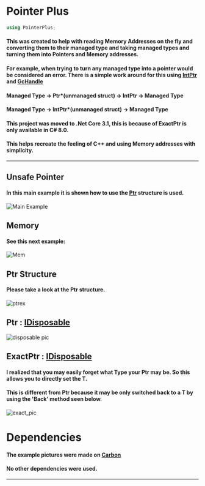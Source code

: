# Pointer Plus

```csharp
using PointerPlus;
```

#### This was created to help with reading Memory Addresses on the fly and converting them to their managed type and taking managed types and turning them into Pointers and Memory addresses.

#### For example, when trying to turn any managed type into a pointer would be considered an error. There is a simple work around for this using [IntPtr](https://docs.microsoft.com/en-us/dotnet/api/system.intptr?view=net-5.0) and [GcHandle](https://docs.microsoft.com/en-us/dotnet/api/system.runtime.interopservices.gchandle?view=net-5.0)

#### Managed Type -> Ptr*(unmanaged struct) -> IntPtr -> Managed Type 
#### Managed Type -> IntPtr*(unmanaged struct) -> Managed Type 

#### This project was moved to .Net Core 3.1, this is because of ExactPtr<T> is only available in C# 8.0.

#### This helps recreate the feeling of C++ and using Memory addresses with simplicity. 

________________________________________________________

## Unsafe Pointer

#### In this main example it is shown how to use the [Ptr](https://github.com/BIGDummyHead/PointerHelper/blob/master/PointerHelper/Ptr.cs) structure is used.

![Main Example](https://github.com/BIGDummyHead/PointerPlus/blob/master/ExamplePictures/unsafe_Pointer.png)

## Memory

#### See this next example:

![Mem](https://github.com/BIGDummyHead/PointerPlus/blob/master/ExamplePictures/memExample.png)

## Ptr Structure

#### Please take a look at the Ptr structure.

![ptrex](https://github.com/BIGDummyHead/PointerPlus/blob/master/ExamplePictures/ptrExample.png)


## Ptr : [IDisposable](https://docs.microsoft.com/en-us/dotnet/api/system.idisposable?view=net-5.0)

![disposable pic](https://github.com/BIGDummyHead/PointerPlus/blob/master/ExamplePictures/idispose.png)

## ExactPtr<T> : [IDisposable](https://docs.microsoft.com/en-us/dotnet/api/system.idisposable?view=net-5.0)
  
#### I realized that you may easily forget what Type your Ptr may be. So this allows you to directly set the T.
#### This is different from Ptr because it may be only switched back to a T by using the 'Back' method seen below.
  
![exact_pic](https://github.com/BIGDummyHead/PointerPlus/blob/master/ExamplePictures/exact.png)

# Dependencies

#### The example pictures were made on [Carbon](https://carbon.now.sh/)

#### No other dependencies were used.

________________________________________________
